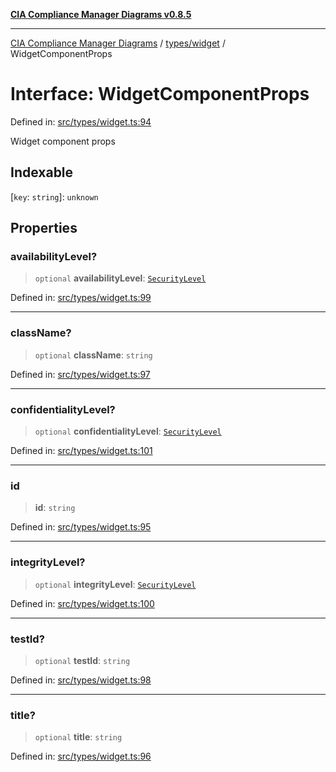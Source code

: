 [**CIA Compliance Manager Diagrams v0.8.5**](../../../README.md)

***

[CIA Compliance Manager Diagrams](../../../modules.md) / [types/widget](../README.md) / WidgetComponentProps

# Interface: WidgetComponentProps

Defined in: [src/types/widget.ts:94](https://github.com/Hack23/cia-compliance-manager/blob/3ae0301247f765ba03c8c0fe645db4718bb8af76/src/types/widget.ts#L94)

Widget component props

## Indexable

\[`key`: `string`\]: `unknown`

## Properties

### availabilityLevel?

> `optional` **availabilityLevel**: [`SecurityLevel`](../../cia/type-aliases/SecurityLevel.md)

Defined in: [src/types/widget.ts:99](https://github.com/Hack23/cia-compliance-manager/blob/3ae0301247f765ba03c8c0fe645db4718bb8af76/src/types/widget.ts#L99)

***

### className?

> `optional` **className**: `string`

Defined in: [src/types/widget.ts:97](https://github.com/Hack23/cia-compliance-manager/blob/3ae0301247f765ba03c8c0fe645db4718bb8af76/src/types/widget.ts#L97)

***

### confidentialityLevel?

> `optional` **confidentialityLevel**: [`SecurityLevel`](../../cia/type-aliases/SecurityLevel.md)

Defined in: [src/types/widget.ts:101](https://github.com/Hack23/cia-compliance-manager/blob/3ae0301247f765ba03c8c0fe645db4718bb8af76/src/types/widget.ts#L101)

***

### id

> **id**: `string`

Defined in: [src/types/widget.ts:95](https://github.com/Hack23/cia-compliance-manager/blob/3ae0301247f765ba03c8c0fe645db4718bb8af76/src/types/widget.ts#L95)

***

### integrityLevel?

> `optional` **integrityLevel**: [`SecurityLevel`](../../cia/type-aliases/SecurityLevel.md)

Defined in: [src/types/widget.ts:100](https://github.com/Hack23/cia-compliance-manager/blob/3ae0301247f765ba03c8c0fe645db4718bb8af76/src/types/widget.ts#L100)

***

### testId?

> `optional` **testId**: `string`

Defined in: [src/types/widget.ts:98](https://github.com/Hack23/cia-compliance-manager/blob/3ae0301247f765ba03c8c0fe645db4718bb8af76/src/types/widget.ts#L98)

***

### title?

> `optional` **title**: `string`

Defined in: [src/types/widget.ts:96](https://github.com/Hack23/cia-compliance-manager/blob/3ae0301247f765ba03c8c0fe645db4718bb8af76/src/types/widget.ts#L96)
